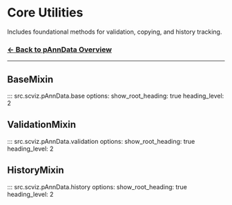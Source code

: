 # Core Utilities

Includes foundational methods for validation, copying, and history tracking.

### [← Back to pAnnData Overview](pAnnData.md)

---

## BaseMixin

::: src.scviz.pAnnData.base
    options:
      show_root_heading: true
      heading_level: 2

## ValidationMixin

::: src.scviz.pAnnData.validation
    options:
      show_root_heading: true
      heading_level: 2

## HistoryMixin

::: src.scviz.pAnnData.history
    options:
      show_root_heading: true
      heading_level: 2